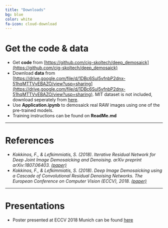 ```yaml
---
title: "Downloads"
bg: blue
color: white
fa-icon: cloud-download
---
```


# Get the code & data
- Get **code** from [https://github.com/cig-skoltech/deep_demosaick](https://github.com/cig-skoltech/deep_demosaick)
- Download **data** from [https://drive.google.com/file/d/1DBc6Sul5vfnbP2dnx-51hqMTTVvEBAZO/view?usp=sharing](https://drive.google.com/file/d/1DBc6Sul5vfnbP2dnx-51hqMTTVvEBAZO/view?usp=sharing). MIT dataset is not included, download seperately from [here](https://groups.csail.mit.edu/graphics/demosaicnet).
- Use **Application.ipynb** to demosaick real RAW images using one of the pre-trained models.
- Training instructions can be found on **ReadMe.md**

-------------------------
# References

- *Kokkinos, F., & Lefkimmiatis, S. (2018). Iterative Residual Network for Deep Joint Image Demosaicking and Denoising. arXiv preprint arXiv:1807.06403. [(paper)](https://arxiv.org/abs/1807.06403)*
- *Kokkinos, F., & Lefkimmiatis, S. (2018). Deep Image Demosaicking using a Cascade of Convolutional Residual Denoising Networks. The European Conference on Computer Vision (ECCV), 2018. [(paper)](https://arxiv.org/abs/1803.05215)*

-------------------------
# Presentations
- Poster presented at ECCV 2018 Munich can be found [here](https://github.com/cig-skoltech/deep_demosaick/raw/gh-pages/files/ECCV2018_pdf.pdf)
